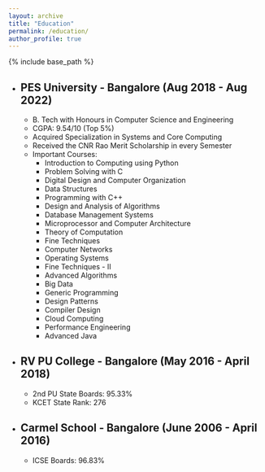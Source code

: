 ```yaml
---
layout: archive
title: "Education"
permalink: /education/
author_profile: true
---
```


{% include base_path %}

* ## PES University - Bangalore (Aug 2018 - Aug 2022)
    * B. Tech with Honours in Computer Science and Engineering
    * CGPA: 9.54/10 (Top 5%)
    * Acquired Specialization in Systems and Core Computing
    * Received the CNR Rao Merit Scholarship in every Semester
    * Important Courses:
        * Introduction to Computing using Python
        * Problem Solving with C
        * Digital Design and Computer Organization
        * Data Structures
        * Programming with C++
        * Design and Analysis of Algorithms
        * Database Management Systems
        * Microprocessor and Computer Architecture
        * Theory of Computation
        * Fine Techniques
        * Computer Networks
        * Operating Systems
        * Fine Techniques - II
        * Advanced Algorithms
        * Big Data
        * Generic Programming
        * Design Patterns
        * Compiler Design
        * Cloud Computing
        * Performance Engineering
        * Advanced Java

* ## RV PU College - Bangalore (May 2016 - April 2018)
    * 2nd PU State Boards: 95.33%
    * KCET State Rank: 276

* ## Carmel School - Bangalore (June 2006 - April 2016)
    * ICSE Boards: 96.83%

